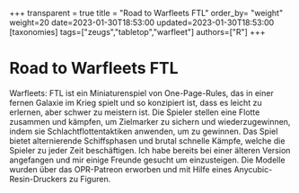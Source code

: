 +++
transparent = true
title = "Road to Warfleets FTL"
order_by= "weight"
weight=20
date=2023-01-30T18:53:00
updated=2023-01-30T18:53:00
[taxonomies]
tags=["zeugs","tabletop","warfleet"]
authors=["R"]
+++

# Road to Warfleets FTL

Warfleets: FTL ist ein Miniaturenspiel von One-Page-Rules, das in einer fernen Galaxie im Krieg spielt und so konzipiert ist, dass es leicht zu erlernen, aber schwer zu meistern ist.
Die Spieler stellen eine Flotte zusammen und kämpfen, um Zielmarker zu sichern und wiederzugewinnen, indem sie Schlachtflottentaktiken anwenden, um zu gewinnen. Das Spiel bietet alternierende Schiffsphasen und brutal schnelle Kämpfe, welche die Spieler zu jeder Zeit beschäftigen.
Ich habe bereits bei einer älteren Version angefangen und mir einige Freunde gesucht um einzusteigen. Die Modelle wurden über das OPR-Patreon erworben und mit Hilfe eines Anycubic-Resin-Druckers zu Figuren.

<!-- more -->
